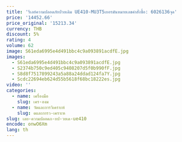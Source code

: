 ```yaml
---
title: 'รีเลย์ความปลอดภัยป่วยเดิม UE410-MU3T5เยอรมันหมายเลขคำสั่งซื้อ: 6026136จุด'
price: '14452.66'
price_original: '15213.34'
currency: THB
discount: 5%
rating: 4
volume: 62
image: S61eda6995e4d491bbc4c9a093891acdfE.jpg
images:
  - S61eda6995e4d491bbc4c9a093891acdfE.jpg
  - S2374b750c9ed405c9408207d5f0b990fF.jpg
  - S8d8f7517899243a5a88a24ddad124fa7Y.jpg
  - Scdc22694eb624d55b5618f68bc18222es.jpg
video: ''
categories:
  - name: เครื่องมือ
    slug: เคร-องม
  - name: วัดและการวิเคราะห์
    slug: ดและการว-เคราะห
slug: เลย-ความปลอดภ-ยป-วยเด-ue410
encode: onwO6Xm
lang: th
---
```

  